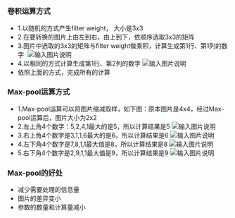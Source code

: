 # 

### 卷积运算方式
* 1.以随机的方式产生filter weight， 大小是3x3
* 2.在要转换的图片上由左到右，由上到下，依顺序选取3x3的矩阵
* 3.图片中选取的3x3的矩阵与filter weight做乘积，计算生成第1行、第1列的数字
  ![输入图片说明](https://github.com/xxbb1234021/deep-learning/blob/master/img/cnn_1.png "在这里输入图片标题")
* 4.以相同的方式计算生成第1行、第2列的数字
  ![输入图片说明](https://github.com/xxbb1234021/deep-learning/blob/master/img/cnn_2.png "在这里输入图片标题")
* 依照上面的方式，完成所有的计算
  

### Max-pool运算方式
* 1.Max-pool运算可以将图片缩减取样，如下图：原本图片是4x4，经过Max-pool运算后，图片大小为2x2
* 2.左上角4个数字：5,2,4,1最大的是5，所以计算结果是5
  ![输入图片说明](https://github.com/xxbb1234021/deep-learning/blob/master/img/cnn_3.png "在这里输入图片标题")
* 3.右上角4个数字是3,1,1,6最大的是6，所以计算结果是6
  ![输入图片说明](https://github.com/xxbb1234021/deep-learning/blob/master/img/cnn_4.png "在这里输入图片标题")
* 4.左下角4个数字是7,8,1,1最大值是8，所以计算结果是8
  ![输入图片说明](https://github.com/xxbb1234021/deep-learning/blob/master/img/cnn_5.png "在这里输入图片标题")
* 5.右下角4个数字是2,9,1,1最大值是9，所以计算结果是9
  ![输入图片说明](https://github.com/xxbb1234021/deep-learning/blob/master/img/cnn_6.png "在这里输入图片标题")

### Max-pool的好处
* 减少需要处理的信息量
* 图片的差异变小
* 参数的数量和计算量减小
